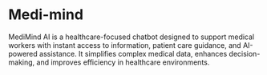 # Medi-mind
MediMind AI is a healthcare-focused chatbot designed to support medical workers with instant access to information, patient care guidance, and AI-powered assistance. It simplifies complex medical data, enhances decision-making, and improves efficiency in healthcare environments.
